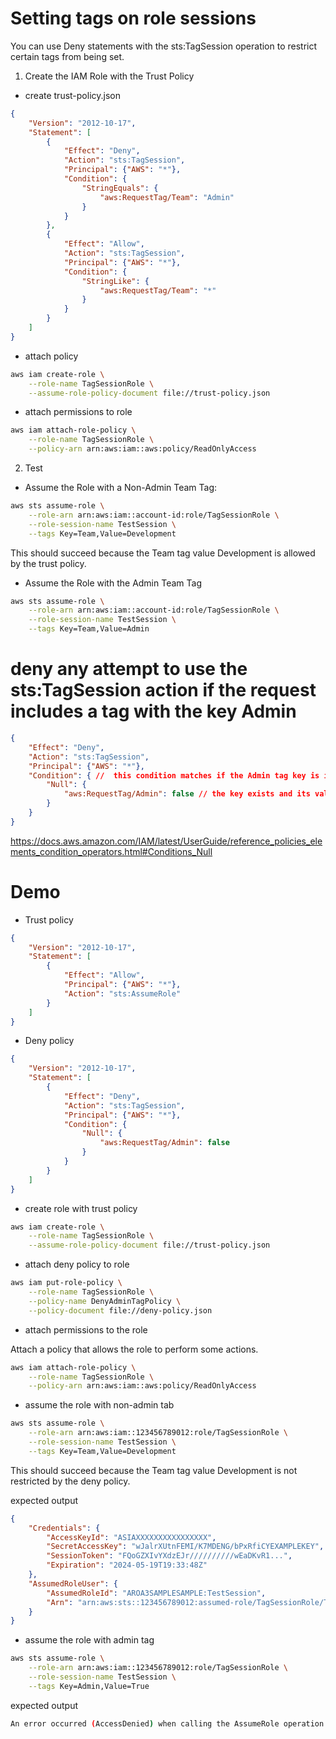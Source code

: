 # Setting tags on role sessions

You can use Deny statements with the sts:TagSession operation to restrict certain tags from being set.

1. Create the IAM Role with the Trust Policy

- create trust-policy.json

```json
{
    "Version": "2012-10-17",
    "Statement": [
        {
            "Effect": "Deny",
            "Action": "sts:TagSession",
            "Principal": {"AWS": "*"},
            "Condition": {
                "StringEquals": {
                    "aws:RequestTag/Team": "Admin"
                }
            }
        },
        {
            "Effect": "Allow",
            "Action": "sts:TagSession",
            "Principal": {"AWS": "*"},
            "Condition": {
                "StringLike": {
                    "aws:RequestTag/Team": "*"
                }
            }
        }
    ]
}
```

- attach policy

```bash
aws iam create-role \
    --role-name TagSessionRole \
    --assume-role-policy-document file://trust-policy.json
```

- attach permissions to role

```bash
aws iam attach-role-policy \
    --role-name TagSessionRole \
    --policy-arn arn:aws:iam::aws:policy/ReadOnlyAccess
```

2. Test

- Assume the Role with a Non-Admin Team Tag:

```bash
aws sts assume-role \
    --role-arn arn:aws:iam::account-id:role/TagSessionRole \
    --role-session-name TestSession \
    --tags Key=Team,Value=Development
```

This should succeed because the Team tag value Development is allowed by the trust policy.

- Assume the Role with the Admin Team Tag

```bash
aws sts assume-role \
    --role-arn arn:aws:iam::account-id:role/TagSessionRole \
    --role-session-name TestSession \
    --tags Key=Team,Value=Admin
```

# deny any attempt to use the sts:TagSession action if the request includes a tag with the key Admin

```json
{
    "Effect": "Deny",
    "Action": "sts:TagSession",
    "Principal": {"AWS": "*"},
    "Condition": { //  this condition matches if the Admin tag key is included in the request, causing the action to be denied.
        "Null": {
            "aws:RequestTag/Admin": false // the key exists and its value is not null
        }
    }
}
```

https://docs.aws.amazon.com/IAM/latest/UserGuide/reference_policies_elements_condition_operators.html#Conditions_Null


# Demo

- Trust policy

```json
{
    "Version": "2012-10-17",
    "Statement": [
        {
            "Effect": "Allow",
            "Principal": {"AWS": "*"},
            "Action": "sts:AssumeRole"
        }
    ]
}
```

- Deny policy

```json
{
    "Version": "2012-10-17",
    "Statement": [
        {
            "Effect": "Deny",
            "Action": "sts:TagSession",
            "Principal": {"AWS": "*"},
            "Condition": {
                "Null": {
                    "aws:RequestTag/Admin": false
                }
            }
        }
    ]
}
```

- create role with trust policy

```bash
aws iam create-role \
    --role-name TagSessionRole \
    --assume-role-policy-document file://trust-policy.json
```

- attach deny policy to role

```bash
aws iam put-role-policy \
    --role-name TagSessionRole \
    --policy-name DenyAdminTagPolicy \
    --policy-document file://deny-policy.json
```

- attach permissions to the role

Attach a policy that allows the role to perform some actions.

```bash
aws iam attach-role-policy \
    --role-name TagSessionRole \
    --policy-arn arn:aws:iam::aws:policy/ReadOnlyAccess
```

- assume the role with non-admin tab

```bash
aws sts assume-role \
    --role-arn arn:aws:iam::123456789012:role/TagSessionRole \
    --role-session-name TestSession \
    --tags Key=Team,Value=Development
```

This should succeed because the Team tag value Development is not restricted by the deny policy.

expected output

```json
{
    "Credentials": {
        "AccessKeyId": "ASIAXXXXXXXXXXXXXXXX",
        "SecretAccessKey": "wJalrXUtnFEMI/K7MDENG/bPxRfiCYEXAMPLEKEY",
        "SessionToken": "FQoGZXIvYXdzEJr//////////wEaDKvR1...",
        "Expiration": "2024-05-19T19:33:48Z"
    },
    "AssumedRoleUser": {
        "AssumedRoleId": "AROA3SAMPLESAMPLE:TestSession",
        "Arn": "arn:aws:sts::123456789012:assumed-role/TagSessionRole/TestSession"
    }
}
```

- assume the role with admin tag

```bash
aws sts assume-role \
    --role-arn arn:aws:iam::123456789012:role/TagSessionRole \
    --role-session-name TestSession \
    --tags Key=Admin,Value=True
```

expected output

```bash
An error occurred (AccessDenied) when calling the AssumeRole operation: User: arn:aws:sts::123456789012:assumed-role/TagSessionRole/TestSession is not authorized to perform: sts:TagSession on resource: arn:aws:sts::123456789012:assumed-role/TagSessionRole/TestSession
```